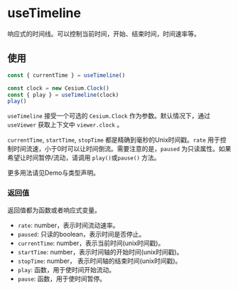 # useTimeline

响应式的时间线。可以控制当前时间，开始、结束时间，时间速率等。

## 使用

```js
const { currentTime } = useTimeline()
```

```js
const clock = new Cesium.Clock()
const { play } = useTimeline(clock)
play()
```

`useTimeline` 接受一个可选的 `Cesium.Clock` 作为参数。默认情况下，通过 `useViewer` 获取上下文中 `viewer.clock` 。

`currentTime`, `startTime`, `stopTime` 都是精确到毫秒的Unix时间戳。`rate` 用于控制时间流速，小于0时可以让时间倒流。需要注意的是，`paused` 为只读属性。如果希望让时间暂停/流动，请调用 `play()`或`pause()` 方法。

更多用法请见Demo与类型声明。

### 返回值

返回值都为函数或者响应式变量。

- `rate`: number，表示时间流动速率。
- `paused`: 只读的boolean，表示时间是否停止。
- `currentTime`: number，表示当前时间(unix时间戳)。
- `startTime`: number，表示时间轴的开始时间(unix时间戳)。
- `stopTime`: number， 表示时间轴的结束时间(unix时间戳)。
- `play`: 函数，用于使时间开始流动。
- `pause`: 函数，用于使时间暂停。
